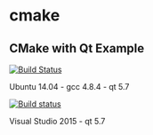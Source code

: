 # cmake

## CMake with Qt Example

[![Build Status](https://img.shields.io/travis/allyusd/cmake/master.svg?label=Linux%20build)](https://travis-ci.org/allyusd/cmake)

Ubuntu 14.04 - gcc 4.8.4 - qt 5.7

[![Build status](https://img.shields.io/appveyor/ci/HongJianChing/cmake/master.svg?label=Windows%20build)](https://ci.appveyor.com/project/HongJianChing/cmake)

Visual Studio 2015 - qt 5.7
